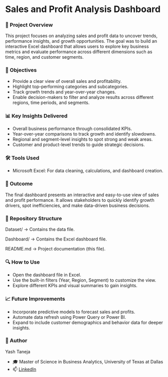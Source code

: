 # Sales and Profit Analysis Dashboard

### 📌 Project Overview

This project focuses on analyzing sales and profit data to uncover trends, performance insights, and growth opportunities. The goal was to build an interactive Excel dashboard that allows users to explore key business metrics and evaluate performance across different dimensions such as time, region, and customer segments.

### 🎯 Objectives

- Provide a clear view of overall sales and profitability.
- Highlight top-performing categories and subcategories.
- Track growth trends and year-over-year changes.
- Enable decision-makers to filter and analyze results across different regions, time periods, and segments.

### 📊 Key Insights Delivered

- Overall business performance through consolidated KPIs.
- Year-over-year comparisons to track growth and identify slowdowns.
- Regional and segment-level insights to spot strong and weak areas.
- Customer and product-level trends to guide strategic decisions.

### 🛠 Tools Used

- Microsoft Excel: For data cleaning, calculations, and dashboard creation.

### 🚀 Outcome

The final dashboard presents an interactive and easy-to-use view of sales and profit performance. It allows stakeholders to quickly identify growth drivers, spot inefficiencies, and make data-driven business decisions.

### 📂 Repository Structure

Dataset/ → Contains the data file.

Dashboard/ → Contains the Excel dashboard file.

README.md → Project documentation (this file).

### 🔍 How to Use

- Open the dashboard file in Excel.
- Use the built-in filters (Year, Region, Segment) to customize the view.
- Explore different KPIs and visual summaries to gain insights.

### 📈 Future Improvements

- Incorporate predictive models to forecast sales and profits.
- Automate data refresh using Power Query or Power BI.
- Expand to include customer demographics and behavior data for deeper insights.

### 👤 Author

Yash Taneja
- 🎓 Master of Science in Business Analytics, University of Texas at Dallas
- 📫 [LinkedIn](https://linkedin.com/in/yash-taneja-07)

